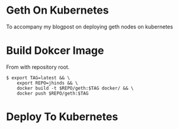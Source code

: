 # Geth On Kubernetes

To accompany my blogpost on deploying geth nodes on kubernetes

# Build Dokcer Image
From with repository root.
```
$ export TAG=latest && \
    export REPO=jhinds && \
    docker build -t $REPO/geth:$TAG docker/ && \
    docker push $REPO/geth:$TAG
```

# Deploy To Kubernetes